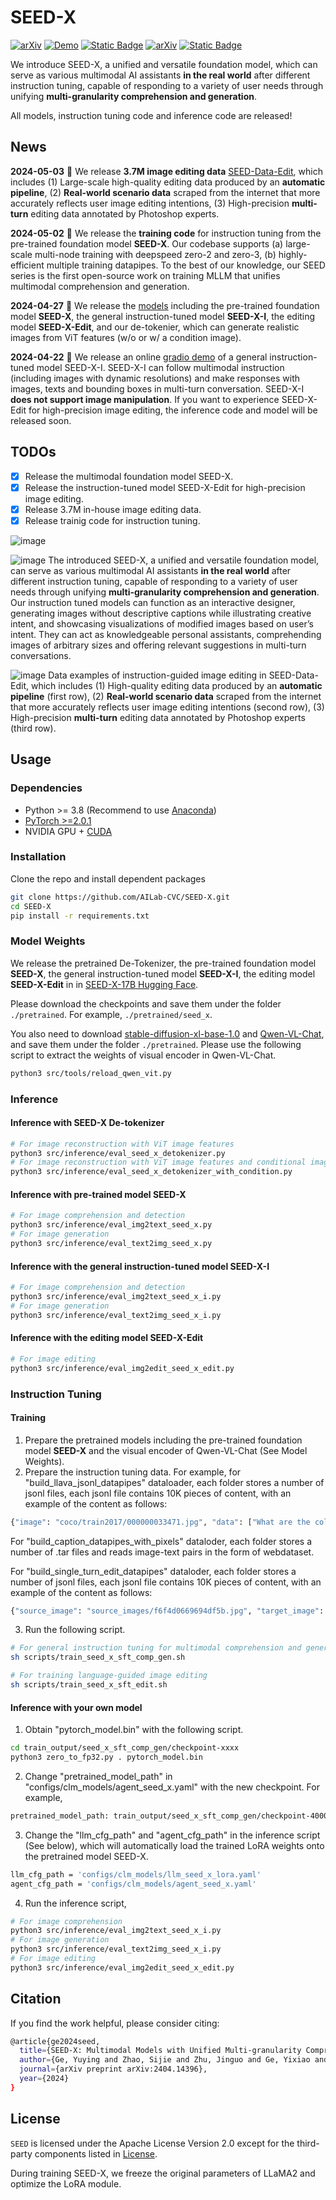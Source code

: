 # SEED-X
[![arXiv](https://img.shields.io/badge/arXiv-2404.14396-b31b1b.svg)](https://arxiv.org/abs/2404.14396)
[![Demo](https://img.shields.io/badge/Gradio-Demo-orange)](https://e61930042a74e70190.gradio.live/)
[![Static Badge](https://img.shields.io/badge/Model-Huggingface-yellow)](https://huggingface.co/spaces/tttoaster/SEED-X-17B)
[![arXiv](https://img.shields.io/badge/arXiv-2405.04007-b31b1b.svg)](https://arxiv.org/abs/2405.04007)
[![Static Badge](https://img.shields.io/badge/Dataset-Huggingface-yellow)](https://huggingface.co/datasets/AILab-CVC/SEED-Data-Edit)

We introduce SEED-X, a unified and versatile foundation model, which can serve as various multimodal AI assistants **in the real world** after different instruction tuning, capable of responding to a variety of user needs through unifying **multi-granularity comprehension and generation**.

All models, instruction tuning code and inference code are released! 

## News
**2024-05-03** :hugs: We release **3.7M image editing data** [SEED-Data-Edit](https://huggingface.co/datasets/AILab-CVC/SEED-Data-Edit), which includes (1) Large-scale high-quality editing data produced by an **automatic pipeline**, (2) **Real-world scenario data** scraped from the internet that more accurately reflects user image editing intentions, (3) High-precision **multi-turn** editing data annotated by Photoshop experts.

**2024-05-02** :hugs: We release the **training code** for instruction tuning from the pre-trained foundation model **SEED-X**. Our codebase supports (a) large-scale multi-node training with deepspeed zero-2 and zero-3, (b) highly-efficient multiple training datapipes. To the best of our knowledge, our SEED series is the first open-source work on training MLLM that unifies multimodal comprehension and generation.

**2024-04-27** :hugs: We release the [models](https://huggingface.co/AILab-CVC/SEED-X-17B/tree/main) including the pre-trained foundation model **SEED-X**, the general instruction-tuned model **SEED-X-I**, the editing model **SEED-X-Edit**, and our de-tokenier, which can generate realistic images from ViT features (w/o or w/ a condition image).

**2024-04-22** :hugs: We release an online [gradio demo](https://huggingface.co/spaces/tttoaster/SEED-X-17B) of a general instruction-tuned model SEED-X-I. SEED-X-I can follow multimodal instruction (including images with dynamic resolutions) and make responses with images, texts and bounding boxes in multi-turn conversation. SEED-X-I **does not support image manipulation**. If you want to experience SEED-X-Edit for high-precision image editing, the inference code and model will be released soon.

## TODOs
- [x] Release the multimodal foundation model SEED-X.
- [x] Release the instruction-tuned model SEED-X-Edit for high-precision image editing.
- [x] Release 3.7M in-house image editing data.
- [x] Release trainig code for instruction tuning.

![image](https://github.com/AILab-CVC/SEED-X/blob/main/demos/teaser.jpg?raw=true)

![image](https://github.com/AILab-CVC/SEED-X/blob/main/demos/case_example.jpg?raw=true)
The introduced SEED-X, a unified and versatile foundation model, can serve as various multimodal AI assistants **in the real world** after different instruction tuning, capable of responding to a variety of user needs through unifying
**multi-granularity comprehension and generation**. Our instruction tuned models can
function as an interactive designer, generating images without descriptive captions while illustrating
creative intent, and showcasing visualizations of modified images based on user’s intent. They can act
as knowledgeable personal assistants, comprehending images of arbitrary sizes and offering relevant
suggestions in multi-turn conversations.

![image](https://github.com/AILab-CVC/SEED-X/blob/main/demos/SEED-Data-Edit.jpg?raw=true)
Data examples of instruction-guided image editing in SEED-Data-Edit, which includes (1)
High-quality editing data produced by an **automatic pipeline** (first row), (2) **Real-world scenario
data** scraped from the internet that more accurately reflects user image editing intentions (second
row), (3) High-precision **multi-turn** editing data annotated by Photoshop experts (third row).


## Usage

### Dependencies
- Python >= 3.8 (Recommend to use [Anaconda](https://www.anaconda.com/download/#linux))
- [PyTorch >=2.0.1](https://pytorch.org/)
- NVIDIA GPU + [CUDA](https://developer.nvidia.com/cuda-downloads)

### Installation
Clone the repo and install dependent packages

  ```bash
  git clone https://github.com/AILab-CVC/SEED-X.git
  cd SEED-X
  pip install -r requirements.txt
  ```

### Model Weights
We release the pretrained De-Tokenizer, the pre-trained foundation model **SEED-X**, the general instruction-tuned model **SEED-X-I**, the editing model **SEED-X-Edit** in in [SEED-X-17B Hugging Face](https://huggingface.co/AILab-CVC/SEED-X-17B/tree/main).

Please download the checkpoints and save them under the folder `./pretrained`. For example, `./pretrained/seed_x`.

You also need to download [stable-diffusion-xl-base-1.0](https://huggingface.co/stabilityai/stable-diffusion-xl-base-1.0) and [Qwen-VL-Chat](https://huggingface.co/Qwen/Qwen-VL-Chat), and save them under the folder `./pretrained`. Please use the following script to extract the weights of visual encoder in Qwen-VL-Chat.
```bash
python3 src/tools/reload_qwen_vit.py
```
### Inference
#### Inference with SEED-X De-tokenizer
```bash
# For image reconstruction with ViT image features
python3 src/inference/eval_seed_x_detokenizer.py
# For image reconstruction with ViT image features and conditional image
python3 src/inference/eval_seed_x_detokenizer_with_condition.py
```

#### Inference with pre-trained model SEED-X
```bash
# For image comprehension and detection
python3 src/inference/eval_img2text_seed_x.py
# For image generation
python3 src/inference/eval_text2img_seed_x.py
```

#### Inference with the general instruction-tuned model SEED-X-I
```bash
# For image comprehension and detection
python3 src/inference/eval_img2text_seed_x_i.py
# For image generation
python3 src/inference/eval_text2img_seed_x_i.py
```

#### Inference with the editing model SEED-X-Edit
```bash
# For image editing
python3 src/inference/eval_img2edit_seed_x_edit.py
```

### Instruction Tuning
#### Training
1. Prepare the pretrained models including the pre-trained foundation model **SEED-X** and the visual encoder of Qwen-VL-Chat (See Model Weights).
2. Prepare the instruction tuning data. For example, for "build_llava_jsonl_datapipes" dataloader, each folder stores a number of jsonl files, each jsonl file contains 10K pieces of content, with an example of the content as follows:
```bash
{"image": "coco/train2017/000000033471.jpg", "data": ["What are the colors of the bus in the image?", "The bus in the image is white and red.", "What feature can be seen on the back of the bus?", "The back of the bus features an advertisement.", "Is the bus driving down the street or pulled off to the side?", "The bus is driving down the street, which is crowded with people and other vehicles."]}
```

For "build_caption_datapipes_with_pixels" dataloder, each folder stores a number of .tar files and reads image-text pairs in the form of webdataset.

For "build_single_turn_edit_datapipes" dataloder,  each folder stores a number of jsonl files, each jsonl file contains 10K pieces of content, with an example of the content as follows:
```bash
{"source_image": "source_images/f6f4d0669694df5b.jpg", "target_image": "target_images/f6f4d0669694df5b.jpg", "instruction": "Erase the car that is parked in front of the Roebuck building."}
```
3. Run the following script.

```bash
# For general instruction tuning for multimodal comprehension and generation
sh scripts/train_seed_x_sft_comp_gen.sh
```

```bash
# For training language-guided image editing
sh scripts/train_seed_x_sft_edit.sh
```
#### Inference with your own model
1. Obtain "pytorch_model.bin" with the following script.
```bash
cd train_output/seed_x_sft_comp_gen/checkpoint-xxxx
python3 zero_to_fp32.py . pytorch_model.bin
```
2. Change "pretrained_model_path" in "configs/clm_models/agent_seed_x.yaml" with the new checkpoint. For example,
```bash
pretrained_model_path: train_output/seed_x_sft_comp_gen/checkpoint-4000/pytorch_model.bin
```
3. Change the "llm_cfg_path" and "agent_cfg_path" in the inference script (See below), which will automatically load the trained LoRA weights onto the pretrained model SEED-X.
```bash
llm_cfg_path = 'configs/clm_models/llm_seed_x_lora.yaml'
agent_cfg_path = 'configs/clm_models/agent_seed_x.yaml'
```
4. Run the inference script,
```bash
# For image comprehension
python3 src/inference/eval_img2text_seed_x_i.py
# For image generation
python3 src/inference/eval_text2img_seed_x_i.py
# For image editing
python3 src/inference/eval_img2edit_seed_x_edit.py
```


## Citation
If you find the work helpful, please consider citing:
```bash
@article{ge2024seed,
  title={SEED-X: Multimodal Models with Unified Multi-granularity Comprehension and Generation},
  author={Ge, Yuying and Zhao, Sijie and Zhu, Jinguo and Ge, Yixiao and Yi, Kun and Song, Lin and Li, Chen and Ding, Xiaohan and Shan, Ying},
  journal={arXiv preprint arXiv:2404.14396},
  year={2024}
}
```


## License
`SEED` is licensed under the Apache License Version 2.0 except for the third-party components listed in [License](License_Seed-X.txt). 

During training SEED-X, we freeze the original parameters of LLaMA2 and optimize the LoRA module.
